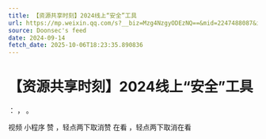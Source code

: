 ```yaml
---
title: 【资源共享时刻】2024线上“安全”工具
url: https://mp.weixin.qq.com/s?__biz=Mzg4NzgyODEzNQ==&mid=2247488087&idx=4&sn=8c253112e372343ce255975337ccf69e
source: Doonsec's feed
date: 2024-09-14
fetch_date: 2025-10-06T18:23:35.890836
---
```


# 【资源共享时刻】2024线上“安全”工具

：
，
。

视频
小程序
赞
，轻点两下取消赞
在看
，轻点两下取消在看